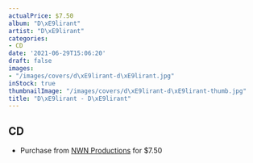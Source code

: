 ```yaml
---
actualPrice: $7.50
album: "D\xE9lirant"
artist: "D\xE9lirant"
categories:
- CD
date: '2021-06-29T15:06:20'
draft: false
images:
- "/images/covers/d\xE9lirant-d\xE9lirant.jpg"
inStock: true
thumbnailImage: "/images/covers/d\xE9lirant-d\xE9lirant-thumb.jpg"
title: "D\xE9lirant - D\xE9lirant"
---
```


## CD
* Purchase from [NWN Productions](http://shop.nwnprod.com/index.php?route=product/product&path=93&product_id=6702&sort=pd.name&order=ASC) for $7.50
